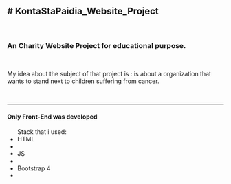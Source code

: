 <h2># KontaStaPaidia_Website_Project</h2>
<br>
<h3>An Charity Website Project  for educational purpose.</h3>
<br>
     <p>My idea about the subject of that project is : is about a organization that wants to stand next to children suffering from cancer.</p>
  <br>
  <hr>
  <h4>Only Front-End was developed</h4>
       <ul> 
              Stack that i used:
              <li>HTML<li>
              <li>JS<li>
              <li>Bootstrap 4<li>
       </ul>
       
